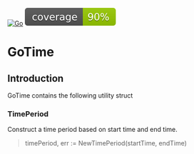[![Go](https://github.com/manuelarte/GoTime/actions/workflows/go.yml/badge.svg)](https://github.com/manuelarte/GoTime/actions/workflows/go.yml)
![coverage](https://raw.githubusercontent.com/manuelarte/GoTime/badges/.badges/main/coverage.svg)
# GoTime

## Introduction

GoTime contains the following utility struct

### TimePeriod

Construct a time period based on start time and end time.

> timePeriod, err := NewTimePeriod(startTime, endTime)

